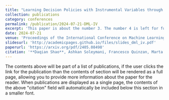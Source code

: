 ```yaml
---
title: "Learning Decision Policies with Instrumental Variables through Double Machine Learning"
collection: publications
category: conferences
permalink: /publication/2024-07-21-DML-IV
excerpt: 'This paper is about the number 3. The number 4 is left for future work.'
date: 2024-07-21
venue: 'Proceedings of the International Conference on Machine Learning (ICML) 2024'
slidesurl: 'http://academicpages.github.io/files/slides_dml_iv.pdf'
paperurl: 'https://arxiv.org/pdf/2405.08498'
citation: '**Daqian Shao**, Ashkan Soleymani, Francesco Quinzan, Marta Kwiatkowska. &quot;Learning Decision Policies with Instrumental Variables through Double Machine Learning&quot; <i>Proceedings of the International Conference on Machine Learning</i> 2024.'
---
```


The contents above will be part of a list of publications, if the user clicks the link for the publication than the contents of section will be rendered as a full page, allowing you to provide more information about the paper for the reader. When publications are displayed as a single page, the contents of the above "citation" field will automatically be included below this section in a smaller font.